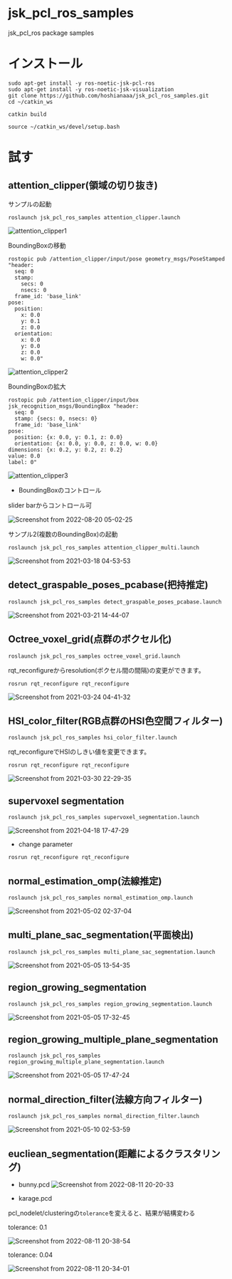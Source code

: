 # jsk_pcl_ros_samples

jsk_pcl_ros package samples

# インストール
```
sudo apt-get install -y ros-noetic-jsk-pcl-ros
sudo apt-get install -y ros-noetic-jsk-visualization
git clone https://github.com/hoshianaaa/jsk_pcl_ros_samples.git
cd ~/catkin_ws

catkin build 

source ~/catkin_ws/devel/setup.bash

```
# 試す

## attention_clipper(領域の切り抜き)

サンプルの起動
```
roslaunch jsk_pcl_ros_samples attention_clipper.launch
```

![attention_clipper1](https://user-images.githubusercontent.com/40942409/111522713-e49c5d00-879d-11eb-88de-588b5b1f4d68.png)

BoundingBoxの移動
```
rostopic pub /attention_clipper/input/pose geometry_msgs/PoseStamped "header:
  seq: 0
  stamp:
    secs: 0
    nsecs: 0
  frame_id: 'base_link'
pose:
  position:
    x: 0.0
    y: 0.1
    z: 0.0
  orientation:
    x: 0.0
    y: 0.0
    z: 0.0
    w: 0.0"
```

![attention_clipper2](https://user-images.githubusercontent.com/40942409/111523346-858b1800-879e-11eb-8375-3107b5459416.png)

BoundingBoxの拡大
```
rostopic pub /attention_clipper/input/box jsk_recognition_msgs/BoundingBox "header:
  seq: 0
  stamp: {secs: 0, nsecs: 0}
  frame_id: 'base_link'
pose:
  position: {x: 0.0, y: 0.1, z: 0.0}
  orientation: {x: 0.0, y: 0.0, z: 0.0, w: 0.0}
dimensions: {x: 0.2, y: 0.2, z: 0.2}
value: 0.0
label: 0"
```

![attention_clipper3](https://user-images.githubusercontent.com/40942409/111523770-021df680-879f-11eb-91f4-72ab7dc0fe33.png)

- BoundingBoxのコントロール

slider barからコントロール可

![Screenshot from 2022-08-20 05-02-25](https://user-images.githubusercontent.com/40942409/185698592-172b75b2-33da-45c7-ba0a-36ce0e254d27.png)

サンプル2(複数のBoundingBox)の起動
```
roslaunch jsk_pcl_ros_samples attention_clipper_multi.launch 
```

![Screenshot from 2021-03-18 04-53-53](https://user-images.githubusercontent.com/40942409/111529920-0e598200-87a6-11eb-9cb8-f6e991a1a1e1.png)


## detect_graspable_poses_pcabase(把持推定)

```
roslaunch jsk_pcl_ros_samples detect_graspable_poses_pcabase.launch
```

![Screenshot from 2021-03-21 14-44-07](https://user-images.githubusercontent.com/40942409/111895762-0b85b800-8a58-11eb-9fb8-8461c23ee58d.png)

## Octree_voxel_grid(点群のボクセル化)
```
roslaunch jsk_pcl_ros_samples octree_voxel_grid.launch
```

rqt_reconfigureからresolution(ボクセル間の間隔)の変更ができます。

```
rosrun rqt_reconfigure rqt_reconfigure
```
![Screenshot from 2021-03-24 04-41-32](https://user-images.githubusercontent.com/40942409/112209309-a8b13e00-8c5c-11eb-951e-209bef975879.png)


## HSI_color_filter(RGB点群のHSI色空間フィルター)

```
roslaunch jsk_pcl_ros_samples hsi_color_filter.launch
```

rqt_reconfigureでHSIのしきい値を変更できます。
```
rosrun rqt_reconfigure rqt_reconfigure
```

![Screenshot from 2021-03-30 22-29-35](https://user-images.githubusercontent.com/40942409/112997014-af353d80-91a7-11eb-8b02-83f0ea5db343.png)


## supervoxel segmentation

```
roslaunch jsk_pcl_ros_samples supervoxel_segmentation.launch
```

![Screenshot from 2021-04-18 17-47-29](https://user-images.githubusercontent.com/40942409/115139733-7b468d00-a06e-11eb-87b2-07b864ef6806.png)

- change parameter

```
rosrun rqt_reconfigure rqt_reconfigure
```

## normal_estimation_omp(法線推定)

```
roslaunch jsk_pcl_ros_samples normal_estimation_omp.launch
```

![Screenshot from 2021-05-02 02-37-04](https://user-images.githubusercontent.com/40942409/116790481-541ca080-aaef-11eb-91dc-f6a5c3e9eb92.png)

## multi_plane_sac_segmentation(平面検出)

```
roslaunch jsk_pcl_ros_samples multi_plane_sac_segmentation.launch
```

![Screenshot from 2021-05-05 13-54-35](https://user-images.githubusercontent.com/40942409/117098641-097a7d00-adaa-11eb-9fc0-8d06de02d2ae.png)

## region_growing_segmentation

```
roslaunch jsk_pcl_ros_samples region_growing_segmentation.launch
```

![Screenshot from 2021-05-05 17-32-45](https://user-images.githubusercontent.com/40942409/117115553-38075080-adc8-11eb-9ed8-4002a921bf8f.png)

## region_growing_multiple_plane_segmentation

```
roslaunch jsk_pcl_ros_samples region_growing_multiple_plane_segmentation.launch
```

![Screenshot from 2021-05-05 17-47-24](https://user-images.githubusercontent.com/40942409/117117154-2aeb6100-adca-11eb-9b7f-007bec146876.png)


## normal_direction_filter(法線方向フィルター)

```
roslaunch jsk_pcl_ros_samples normal_direction_filter.launch
```

![Screenshot from 2021-05-10 02-53-59](https://user-images.githubusercontent.com/40942409/117582346-8c9a2b00-b13c-11eb-8189-2796d228484c.png)

## eucliean_segmentation(距離によるクラスタリング)

- bunny.pcd
![Screenshot from 2022-08-11 20-20-33](https://user-images.githubusercontent.com/40942409/184122904-fcb78866-ee40-4033-9f6d-1c336361f411.png)

- karage.pcd

pcl_nodelet/clusteringの`tolerance`を変えると、結果が結構変わる  
  
tolerance: 0.1

![Screenshot from 2022-08-11 20-38-54](https://user-images.githubusercontent.com/40942409/184125311-49030dfb-7309-47d6-b925-a1a704232059.png)

tolerance: 0.04

![Screenshot from 2022-08-11 20-34-01](https://user-images.githubusercontent.com/40942409/184124735-36d1c31c-5d3d-40d0-bbec-a9036de5fb76.png)
